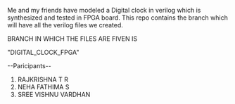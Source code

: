 Me and my friends have modeled a Digital clock in verilog which is synthesized and tested in FPGA board.
This repo contains the branch which will have all the verilog files we created.


BRANCH IN WHICH THE FILES ARE FIVEN IS 

"DIGITAL_CLOCK_FPGA"


--Paricipants--

1. RAJKRISHNA T R
2. NEHA FATHIMA S
3. SREE VISHNU VARDHAN
